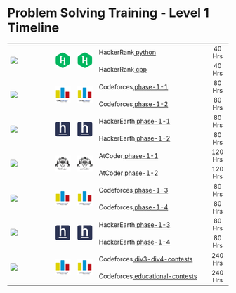 # Problem Solving Training - Level 1 Timeline

<!-- <a href="/level-1/Timeline.md"><img width="100%" src="/logos/level-1-timeline.png"></img></a> -->

<table>
    <tbody>
        <tr>
<td align="left" width="20%" rowspan=2><a href="/level-1/Timeline.md"><img src="https://github.com/cs-MohamedAyman/cs-MohamedAyman/blob/main/timeline/2-weeks.png"></img></a></td>
<td width="10%" rowspan=2><a href="/level-1/hackerrank/python"><img src="/logos/hackerrank.png"></img></a></td>
<td width="10%" rowspan=2><a href="/level-1/hackerrank/cpp"><img src="/logos/hackerrank.png"></img></a></td>
<td align="left">HackerRank<a href="/level-1/hackerrank/python"> python</a></td>
<td align="center" width="10%">40 Hrs</td>
        </tr>
        <tr>
<td align="left">HackerRank<a href="/level-1/hackerrank/cpp"> cpp</a></td>
<td align="center" width="10%">40 Hrs</td>
        </tr>
        <tr>
<td align="left" width="20%" rowspan=2><a href="/level-1/Timeline.md"><img src="https://github.com/cs-MohamedAyman/cs-MohamedAyman/blob/main/timeline/2-weeks.png"></img></a></td>
<td width="10%" rowspan=2><a href="/level-1/codeforces/phase-1-1"><img src="/logos/codeforces.png"></img></a></td>
<td width="10%" rowspan=2><a href="/level-1/codeforces/phase-1-2"><img src="/logos/codeforces.png"></img></a></td>
<td align="left">Codeforces<a href="/level-1/codeforces/phase-1-1"> phase-1-1</a></td>
<td align="center" width="10%">80 Hrs</td>
        </tr>
        <tr>
<td align="left">Codeforces<a href="/level-1/codeforces/phase-1-2"> phase-1-2</a></td>
<td align="center" width="10%">80 Hrs</td>
        </tr>
        <tr>
<td align="left" width="20%" rowspan=2><a href="/level-1/Timeline.md"><img src="https://github.com/cs-MohamedAyman/cs-MohamedAyman/blob/main/timeline/2-weeks.png"></img></a></td>
<td width="10%" rowspan=2><a href="/level-1/hackerearth/phase-1-1"><img src="/logos/hackerearth.png"></img></a></td>
<td width="10%" rowspan=2><a href="/level-1/hackerearth/phase-1-2"><img src="/logos/hackerearth.png"></img></a></td>
<td align="left">HackerEarth<a href="/level-1/hackerearth/phase-1-1"> phase-1-1</a></td>
<td align="center" width="10%">80 Hrs</td>
        </tr>
        <tr>
<td align="left">HackerEarth<a href="/level-1/hackerearth/phase-1-2"> phase-1-2</a></td>
<td align="center" width="10%">80 Hrs</td>
        </tr>
        <tr>
<td align="left" width="20%" rowspan=2><a href="/level-1/Timeline.md"><img src="https://github.com/cs-MohamedAyman/cs-MohamedAyman/blob/main/timeline/4-weeks.png"></img></a></td>
<td width="10%" rowspan=2><a href="/level-1/atcoder/phase-1-1"><img src="/logos/atcoder.png"></img></a></td>
<td width="10%" rowspan=2><a href="/level-1/atcoder/phase-1-2"><img src="/logos/atcoder.png"></img></a></td>
<td align="left">AtCoder<a href="/level-1/atcoder/phase-1-1"> phase-1-1</a></td>
<td align="center" width="10%">120 Hrs</td>
        </tr>
        <tr>
<td align="left">AtCoder<a href="/level-1/atcoder/phase-1-2"> phase-1-2</a></td>
<td align="center" width="10%">120 Hrs</td>
        </tr>
        <tr>
<td align="left" width="20%" rowspan=2><a href="/level-1/Timeline.md"><img src="https://github.com/cs-MohamedAyman/cs-MohamedAyman/blob/main/timeline/2-weeks.png"></img></a></td>
<td width="10%" rowspan=2><a href="/level-1/codeforces/phase-1-3"><img src="/logos/codeforces.png"></img></a></td>
<td width="10%" rowspan=2><a href="/level-1/codeforces/phase-1-4"><img src="/logos/codeforces.png"></img></a></td>
<td align="left">Codeforces<a href="/level-1/codeforces/phase-1-3"> phase-1-3</a></td>
<td align="center" width="10%">80 Hrs</td>
        </tr>
        <tr>
<td align="left">Codeforces<a href="/level-1/codeforces/phase-1-4"> phase-1-4</a></td>
<td align="center" width="10%">80 Hrs</td>
        </tr>
        <tr>
<td align="left" width="20%" rowspan=2><a href="/level-1/Timeline.md"><img src="https://github.com/cs-MohamedAyman/cs-MohamedAyman/blob/main/timeline/2-weeks.png"></img></a></td>
<td width="10%" rowspan=2><a href="/level-1/hackerearth/phase-1-3"><img src="/logos/hackerearth.png"></img></a></td>
<td width="10%" rowspan=2><a href="/level-1/hackerearth/phase-1-4"><img src="/logos/hackerearth.png"></img></a></td>
<td align="left">HackerEarth<a href="/level-1/hackerearth/phase-1-3"> phase-1-3</a></td>
<td align="center" width="10%">80 Hrs</td>
        </tr>
        <tr>
<td align="left">HackerEarth<a href="/level-1/hackerearth/phase-1-4"> phase-1-4</a></td>
<td align="center" width="10%">80 Hrs</td>
        </tr>
        <tr>
<td align="left" width="20%" rowspan=2><a href="/level-1/Timeline.md"><img src="https://github.com/cs-MohamedAyman/cs-MohamedAyman/blob/main/timeline/6-weeks.png"></img></a></td>
<td width="10%" rowspan=2><a href="/level-1/codeforces/div3-div4-contests"><img src="/logos/codeforces.png"></img></a></td>
<td width="10%" rowspan=2><a href="/level-1/codeforces/educational-contests"><img src="/logos/codeforces.png"></img></a></td>
<td align="left">Codeforces<a href="/level-1/codeforces/div3-div4-contests"> div3-div4-contests</a></td>
<td align="center" width="10%">240 Hrs</td>
        </tr>
        <tr>
<td align="left">Codeforces<a href="/level-1/codeforces/educational-contests"> educational-contests</a></td>
<td align="center" width="10%">240 Hrs</td>
        </tr>
    </tbody>
</table>

